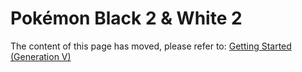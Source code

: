# Pokémon Black 2 & White 2
The content of this page has moved, please refer to: [Getting Started (Generation V)](/docs/generation-v/guides/getting_started/)
